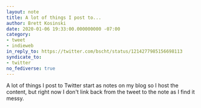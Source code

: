 ```yaml
---
layout: note
title: A lot of things I post to...
author: Brett Kosinski
date: 2020-01-06 19:33:00.000000000 -07:00
category:
- tweet
- indieweb
in_reply_to: https://twitter.com/bscht/status/1214277985156698113
syndicate_to:
- twitter
no_fediverse: true
---
```

A lot of things I post to Twitter start as notes on my blog so I host the content, but right now I don't link back from the tweet to the note as I find it messy.